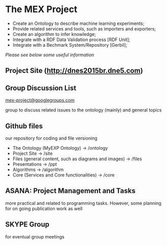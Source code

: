 # The MEX Project 

* Create an Ontology to describe machine learning experiments;
* Provide related services and tools, such as importers and exporters;
* Create an algorithm to infer knowledge;
* Integrate with a RDF Data Validation process [RDF Unit];
* Integrate with a Bechmark System/Repository [Gerbil];

*Please see below some useful information*

## Project Site (http://dnes2015br.dne5.com)

## Group Discussion List
mex-project@googlegroups.com

group to discuss related issues to the ontology (mainly) and general topics

## Github files
our repository for coding and file versioning
  * The Ontology (MyEXP Ontology)                        -> /ontology
  * Project Site                                         -> /site
  * Files (general content, such as diagrams and images) -> /files
  * Presentations                                        -> /ppt
  * Algorithms                                           -> /algorithm
  * Core (Services and Core functionalities)             -> /core

## ASANA: Project Management and Tasks
more practical and related to programming tasks. However, some planning for on going publication work as well

## SKYPE Group
for eventual group meetings

